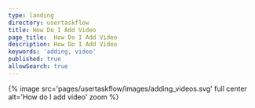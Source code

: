 ```yaml
---
type: landing
directory: usertaskflow
title: How Do I Add Video
page_title:  How Do I Add Video
description: How Do I Add Video
keywords: 'adding, video'
published: true
allowSearch: true
---
```

{% image src='pages/usertaskflow/images/adding_videos.svg' full center alt='How do I add video' zoom %} 
